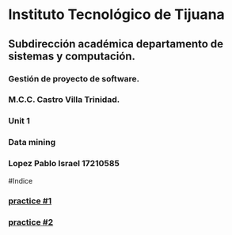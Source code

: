 
#                   Instituto Tecnológico de Tijuana
## Subdirección académica departamento de sistemas y computación.


### Gestión de proyecto de software.


### M.C.C. Castro Villa Trinidad.


###  Unit 1
###  Data mining


### Lopez Pablo Israel 17210585



#Indice

###  [practice #1](https://github.com/israelpablo/MineriaDatos/blob/Unit1/Unit1/Practices/practice1.md)
###  [practice #2](https://github.com/israelpablo/MineriaDatos/blob/Unit1/Unit1/Practices/practice2.md)

